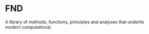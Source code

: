 # FND

A library of methods, functions, principles and analyses that underlie modern computational.
